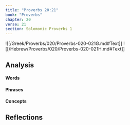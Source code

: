 ```yaml
---
title: "Proverbs 20:21"
book: "Proverbs"
chapter: 20
verse: 21
section: Solomonic Proverbs 1
---
```

![[/Greek/Proverbs/020/Proverbs-020-021G.md#Text]]
![[/Hebrew/Proverbs/020/Proverbs-020-021H.md#Text]]

## Analysis

#### Words

#### Phrases

#### Concepts

## Reflections
